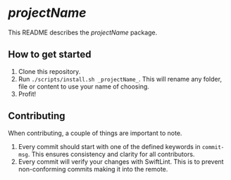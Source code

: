 # _projectName_
This README describes the _projectName_ package.

## How to get started
1. Clone this repository.
2. Run `./scripts/install.sh _projectName_`. This will rename any folder, file or content to use your name of choosing.
3. Profit!

## Contributing
When contributing, a couple of things are important to note.

1. Every commit should start with one of the defined keywords in `commit-msg`. This ensures consistency and clarity for all contributors.
2. Every commit will verify your changes with SwiftLint. This is to prevent non-conforming commits making it into the remote.